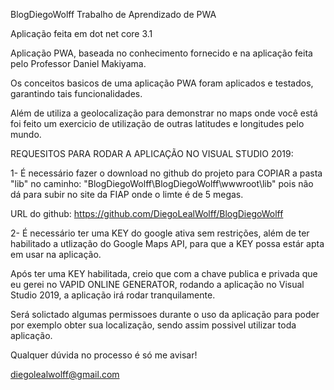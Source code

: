 BlogDiegoWolff
Trabalho de Aprendizado de PWA

Aplicação feita em dot net core 3.1

Aplicação PWA, baseada no conhecimento fornecido e na aplicação feita pelo Professor Daniel Makiyama.

Os conceitos basicos de uma aplicação PWA foram aplicados e testados, garantindo tais funcionalidades.

Além de utiliza a geolocalização para demonstrar no maps onde você está foi feito um exercicio de utilização de outras latitudes e longitudes pelo mundo.

REQUESITOS PARA RODAR A APLICAÇÃO NO VISUAL STUDIO 2019:

1- É necessário fazer o download no github do projeto para COPIAR a pasta "lib" no caminho: "BlogDiegoWolff\BlogDiegoWolff\wwwroot\lib" pois não dá para subir no site da FIAP onde o limte é de 5 megas.

URL do github: https://github.com/DiegoLealWolff/BlogDiegoWolff

2- É necessário ter uma KEY do google ativa sem restrições, além de ter habilitado a utlização do Google Maps API, para que a KEY possa estár apta em usar na aplicação.

Após ter uma KEY habilitada, creio que com a chave publica e privada que eu gerei no VAPID ONLINE GENERATOR, rodando a aplicação no Visual Studio 2019, a aplicação irá rodar tranquilamente.

Será solictado algumas permissoes durante o uso da aplicação para poder por exemplo obter sua localização, sendo assim possivel utilizar toda aplicação.

Qualquer dúvida no processo é só me avisar!

diegolealwolff@gmail.com
